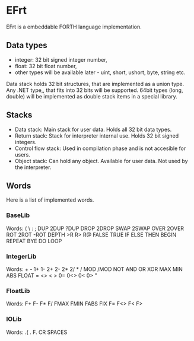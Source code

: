 # EFrt

EFrt is a embeddable FORTH language implementation.

## Data types

  - integer: 32  bit signed integer number,
  - float: 32 bit float number,
  - other types will be available later - uint, short, ushort, byte, string etc.

Data stack holds 32 bit structures, that are implemented as a union type. Any .NET type,, 
that fits into 32 bits will be supported. 64bit types (long, double) will be implemented as
double stack items in a special library.

## Stacks

  - Data stack: Main stack for user data. Holds all 32 bit data types.
  - Return stack: Stack for interpreter internal use. Holds 32 bit signed integers.
  - Control flow stack: Used in compilation phase and is not accesible for users.
  - Object stack: Can hold any object. Available for user data. Not used by the interpreter.
  
## Words

Here is a list of implemented words.

### BaseLib

Words: ( \ : ; DUP 2DUP ?DUP DROP 2DROP SWAP 2SWAP OVER 2OVER ROT 2ROT -ROT DEPTH >R R> R@ FALSE
  TRUE IF ELSE THEN BEGIN REPEAT BYE DO LOOP

### IntegerLib

Words: + - 1+ 1- 2+ 2- 2* 2/ * / MOD /MOD NOT AND OR XOR MAX MIN ABS FLOAT = <> < > 0= 0<> 0< 0> "

### FloatLib

Words: F+ F- F* F/ FMAX FMIN FABS FIX F= F<> F< F> 

### IOLib

Words: .( . F. CR SPACES 

